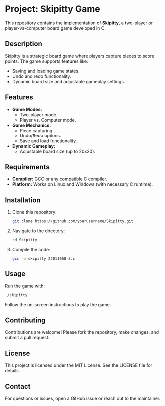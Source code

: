 # Project: Skipitty Game

This repository contains the implementation of **Skipitty**, a two-player or player-vs-computer board game developed in C.

## Description
Skipitty is a strategic board game where players capture pieces to score points. The game supports features like:
- Saving and loading game states.
- Undo and redo functionality.
- Dynamic board size and adjustable gameplay settings.

## Features
- **Game Modes:**
  - Two-player mode.
  - Player vs. Computer mode.
- **Game Mechanics:**
  - Piece capturing.
  - Undo/Redo options.
  - Save and load functionality.
- **Dynamic Gameplay:**
  - Adjustable board size (up to 20x20).

## Requirements
- **Compiler:** GCC or any compatible C compiler.
- **Platform:** Works on Linux and Windows (with necessary C runtime).

## Installation
1. Clone this repository:
   ```bash
   git clone https://github.com/yourusername/Skipitty.git
   ```
2. Navigate to the directory:
   ```bash
   cd Skipitty
   ```
3. Compile the code:
   ```bash
   gcc -o skipitty 22011068-3.c
   ```

## Usage
Run the game with:
```bash
./skipitty
```
Follow the on-screen instructions to play the game.

## Contributing
Contributions are welcome! Please fork the repository, make changes, and submit a pull request.

## License
This project is licensed under the MIT License. See the LICENSE file for details.

## Contact
For questions or issues, open a GitHub issue or reach out to the maintainer.

